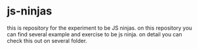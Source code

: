 # js-ninjas
this is repository for the experiment to be JS ninjas.
on this repository you can find several example and exercise to be js ninja.
on detail you can check this out on several folder.
